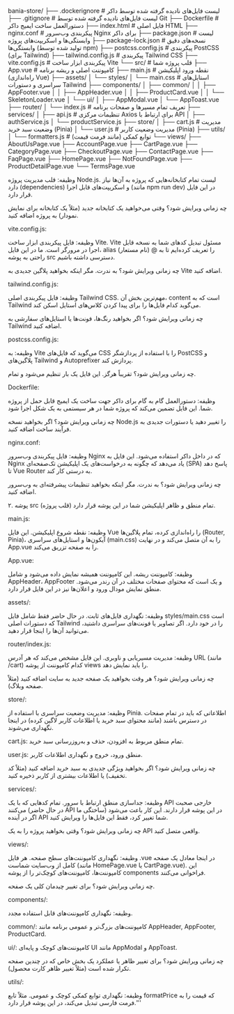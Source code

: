 bania-store/
├── .dockerignore         # لیست فایل‌های نادیده گرفته شده توسط داکر
├── .gitignore            # لیست فایل‌های نادیده گرفته شده توسط Git
├── Dockerfile            # دستورالعمل ساخت ایمیج داکر
├── index.html            # فایل اصلی HTML
├── nginx.conf            # پیکربندی وب‌سرور Nginx برای داکر
├── package.json          # لیست وابستگی‌ها و اسکریپت‌های پروژه
├── package-lock.json     # نسخه‌های دقیق وابستگی‌ها (تولید شده توسط npm)
├── postcss.config.js     # پیکربندی PostCSS (برای Tailwind)
├── tailwind.config.js    # پیکربندی Tailwind CSS
├── vite.config.js        # پیکربندی ابزار ساخت Vite
└── src/                  # قلب پروژه شما
    ├── App.vue           # کامپوننت اصلی و ریشه برنامه
    ├── main.js           # نقطه ورود اپلیکیشن (راه‌اندازی Vue)
    ├── assets/
    │   └── styles/
    │       └── main.css  # استایل‌های سراسری و دستورات Tailwind
    ├── components/
    │   ├── common/
    │   │   ├── AppFooter.vue
    │   │   ├── AppHeader.vue
    │   │   ├── ProductCard.vue
    │   │   └── SkeletonLoader.vue
    │   └── ui/
    │       ├── AppModal.vue
    │       └── AppToast.vue
    ├── router/
    │   └── index.js      # تعریف تمام مسیرها و صفحات برنامه
    ├── services/
    │   ├── api.js        # تنظیمات مرکزی Axios برای ارتباط با API
    │   ├── authService.js
    │   └── productService.js
    ├── store/
    │   ├── cart.js       # مدیریت وضعیت سبد خرید (Pinia)
    │   └── user.js       # مدیریت وضعیت کاربر (Pinia)
    ├── utils/
    │   └── formatters.js # توابع کمکی (مانند فرمت قیمت)
    └── views/
        ├── AboutUsPage.vue
        ├── AccountPage.vue
        ├── CartPage.vue
        ├── CategoryPage.vue
        ├── CheckoutPage.vue
        ├── ContactPage.vue
        ├── FaqPage.vue
        ├── HomePage.vue
        ├── NotFoundPage.vue
        ├── ProductDetailPage.vue
        └── TermsPage.vue


وظیفه: قلب مدیریت پروژه Node.js. لیست تمام کتابخانه‌هایی که پروژه به آن‌ها نیاز دارد (dependencies) و اسکریپت‌های قابل اجرا (مانند npm run dev) در این فایل قرار دارد.

چه زمانی ویرایش شود؟ وقتی می‌خواهید یک کتابخانه جدید (مثلاً یک کتابخانه برای نمایش نمودار) به پروژه اضافه کنید.

vite.config.js:

وظیفه: فایل پیکربندی ابزار ساخت Vite. Vite مسئول تبدیل کدهای شما به نسخه قابل اجرا در مرورگر است. ما در این فایل، alias (نام مستعار) @ را تعریف کرده‌ایم تا به راحتی به پوشه src دسترسی داشته باشیم.

چه زمانی ویرایش شود؟ به ندرت. مگر اینکه بخواهید پلاگین جدیدی به Vite اضافه کنید.

tailwind.config.js:

وظیفه: فایل پیکربندی اصلی Tailwind CSS. مهم‌ترین بخش آن، content است که به Tailwind می‌گوید کدام فایل‌ها را برای پیدا کردن کلاس‌های استایل اسکن کند.

چه زمانی ویرایش شود؟ اگر بخواهید رنگ‌ها، فونت‌ها یا استایل‌های سفارشی به Tailwind اضافه کنید.

postcss.config.js:

وظیفه: به Vite می‌گوید که فایل‌های CSS را با استفاده از پردازشگر PostCSS و پلاگین‌های Tailwind و Autoprefixer پردازش کند.

چه زمانی ویرایش شود؟ تقریباً هرگز. این فایل یک بار تنظیم می‌شود و تمام.

Dockerfile:

وظیفه: دستورالعمل گام به گام برای داکر جهت ساخت یک ایمیج قابل حمل از پروژه شما. این فایل تضمین می‌کند که پروژه شما در هر سیستمی به یک شکل اجرا شود.

چه زمانی ویرایش شود؟ اگر بخواهید نسخه Node.js را تغییر دهید یا دستورات جدیدی به فرآیند ساخت اضافه کنید.

nginx.conf:

وظیفه: فایل پیکربندی وب‌سرور Nginx که در داخل داکر استفاده می‌شود. این فایل به Nginx یاد می‌دهد که چگونه به درخواست‌های یک اپلیکیشن تک‌صفحه‌ای (SPA) پاسخ دهد تا Vue Router به درستی کار کند.

چه زمانی ویرایش شود؟ به ندرت. مگر اینکه بخواهید تنظیمات پیشرفته‌ای به وب‌سرور اضافه کنید.

۲. پوشه src (قلب پروژه)
تمام منطق و ظاهر اپلیکیشن شما در این پوشه قرار دارد.

main.js:

وظیفه: نقطه شروع اپلیکیشن. این فایل Vue را راه‌اندازی کرده، تمام پلاگین‌ها (Router, Pinia)، آیکون‌ها و استایل‌های سراسری (main.css) را به آن متصل می‌کند و در نهایت App.vue را به صفحه تزریق می‌کند.

App.vue:

وظیفه: کامپوننت ریشه. این کامپوننت همیشه نمایش داده می‌شود و شامل AppHeader، AppFooter و یک <router-view> است که محتوای صفحات مختلف در آن رندر می‌شود. منطق نمایش مودال ورود و اعلان‌ها نیز در این فایل قرار دارد.

assets/:

وظیفه: نگهداری فایل‌های ثابت. در حال حاضر فقط شامل فایل styles/main.css است که دستورات اصلی Tailwind را در خود دارد. اگر تصاویر یا فونت‌های سراسری داشتید، می‌توانید آن‌ها را اینجا قرار دهید.

router/index.js:

وظیفه: مدیریت مسیریابی و ناوبری. این فایل مشخص می‌کند که هر آدرس URL (مانند /cart) کدام کامپوننت از پوشه views را باید نمایش دهد.

چه زمانی ویرایش شود؟ هر وقت بخواهید یک صفحه جدید به سایت اضافه کنید (مثلاً صفحه وبلاگ).

store/:

وظیفه: مدیریت وضعیت سراسری با استفاده از Pinia. اطلاعاتی که باید در تمام صفحات در دسترس باشند (مانند محتوای سبد خرید یا اطلاعات کاربر لاگین کرده) در اینجا نگهداری می‌شوند.

cart.js: تمام منطق مربوط به افزودن، حذف و به‌روزرسانی سبد خرید.

user.js: منطق ورود، خروج و نگهداری اطلاعات کاربر.

چه زمانی ویرایش شود؟ اگر بخواهید ویژگی جدیدی به سبد خرید اضافه کنید (مثلاً کد تخفیف) یا اطلاعات بیشتری از کاربر ذخیره کنید.

services/:

وظیفه: جداسازی منطق ارتباط با سرور. تمام کدهایی که با یک API خارجی صحبت می‌کنند (در حال حاضر API ساختگی ما) در این پوشه قرار دارند. این کار باعث می‌شود اگر در آینده API شما تغییر کرد، فقط این فایل‌ها را ویرایش کنید.

چه زمانی ویرایش شود؟ وقتی بخواهید پروژه را به یک API واقعی متصل کنید.

views/:

وظیفه: نگهداری کامپوننت‌های سطح صفحه. هر فایل .vue در اینجا معادل یک صفحه کامل از وب‌سایت شماست (مانند HomePage.vue یا CartPage.vue). این کامپوننت‌ها، کامپوننت‌های کوچک‌تر را از پوشه components فراخوانی می‌کنند.

چه زمانی ویرایش شود؟ برای تغییر چیدمان کلی یک صفحه.

components/:

وظیفه: نگهداری کامپوننت‌های قابل استفاده مجدد.

common/: کامپوننت‌های بزرگ‌تر و عمومی برنامه مانند AppHeader, AppFooter, ProductCard.

ui/: کامپوننت‌های کوچک و پایه‌ای UI مانند AppModal و AppToast.

چه زمانی ویرایش شود؟ برای تغییر ظاهر یا عملکرد یک بخش خاص که در چندین صفحه تکرار شده است (مثلاً تغییر ظاهر کارت محصول).

utils/:

وظیفه: نگهداری توابع کمکی کوچک و عمومی. مثلاً تابع formatPrice که قیمت را به فرمت فارسی تبدیل می‌کند، در این پوشه قرار دارد.'''